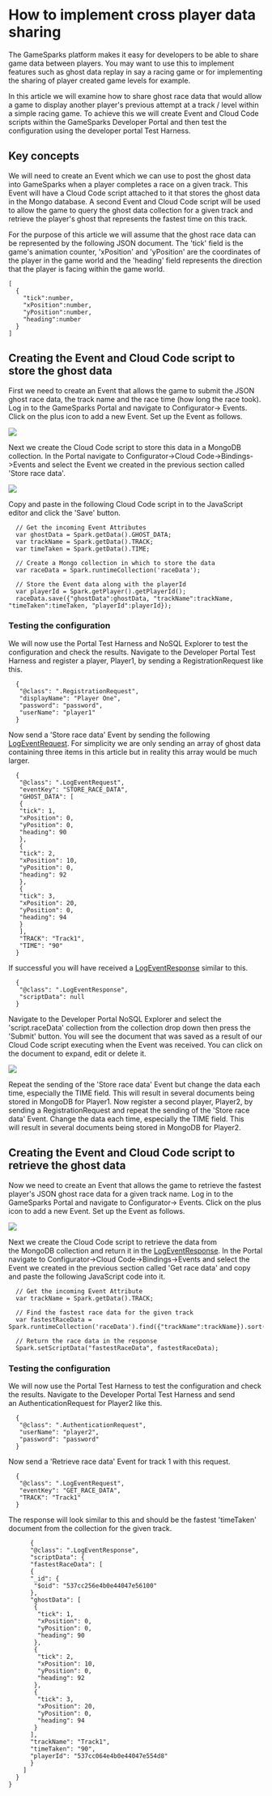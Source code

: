 # How to implement cross player data sharing

The GameSparks platform makes it easy for developers to be able to share game data between players. You may want to use this to implement features such as ghost data replay in say a racing game or for implementing the sharing of player created game levels for example.

In this article we will examine how to share ghost race data that would allow a game to display another player's previous attempt at a track / level within a simple racing game. To achieve this we will create Event and Cloud Code scripts within the GameSparks Developer Portal and then test the configuration using the developer portal Test Harness.

## Key concepts

We will need to create an Event which we can use to post the ghost data into GameSparks when a player completes a race on a given track. This Event will have a Cloud Code script attached to it that stores the ghost data in the Mongo database. A second Event and Cloud Code script will be used to allow the game to query the ghost data collection for a given track and retrieve the player's ghost that represents the fastest time on this track.

For the purpose of this article we will assume that the ghost race data can be represented by the following JSON document. The 'tick' field is the game's animation counter, 'xPosition' and 'yPosition' are the coordinates of the player in the game world and the 'heading' field represents the direction that the player is facing within the game world.

```    
[
  {
    "tick":number,
    "xPosition":number,
    "yPosition":number,
    "heading":number
  }
]
```  

## Creating the Event and Cloud Code script to store the ghost data

First we need to create an Event that allows the game to submit the JSON ghost race data, the track name and the race time (how long the race took). Log in to the GameSparks Portal and navigate to Configurator-> Events. Click on the plus icon to add a new Event. Set up the Event as follows.

![](img\DataShare\1.jpg)

Next we create the Cloud Code script to store this data in a MongoDB collection. In the Portal navigate to Configurator->Cloud Code->Bindings->Events and select the Event we created in the previous section called 'Store race data'.

![](img\DataShare\2.jpg)

Copy and paste in the following Cloud Code script in to the JavaScript editor and click the 'Save' button.

```    
  // Get the incoming Event Attributes
  var ghostData = Spark.getData().GHOST_DATA;
  var trackName = Spark.getData().TRACK;
  var timeTaken = Spark.getData().TIME;

  // Create a Mongo collection in which to store the data
  var raceData = Spark.runtimeCollection('raceData');

  // Store the Event data along with the playerId
  var playerId = Spark.getPlayer().getPlayerId();
  raceData.save({"ghostData":ghostData, "trackName":trackName, "timeTaken":timeTaken, "playerId":playerId});
```    

### Testing the configuration

We will now use the Portal Test Harness and NoSQL Explorer to test the configuration and check the results. Navigate to the Developer Portal Test Harness and register a player, Player1, by sending a RegistrationRequest like this.

```    
  {
   "@class": ".RegistrationRequest",
   "displayName": "Player One",
   "password": "password",
   "userName": "player1"
  }
```

Now send a 'Store race data' Event by sending the following [LogEventRequest](/documentation/request-api/player-request-api/logeventrequest). For simplicity we are only sending an array of ghost data containing three items in this article but in reality this array would be much larger.

```    
  {
   "@class": ".LogEventRequest",
   "eventKey": "STORE_RACE_DATA",
   "GHOST_DATA": [
   {
   "tick": 1,
   "xPosition": 0,
   "yPosition": 0,
   "heading": 90
   },
   {
   "tick": 2,
   "xPosition": 10,
   "yPosition": 0,
   "heading": 92
   },
   {
   "tick": 3,
   "xPosition": 20,
   "yPosition": 0,
   "heading": 94
   }
   ],
   "TRACK": "Track1",
   "TIME": "90"
  }
```
If successful you will have received a [LogEventResponse](/documentation/response-api/player-response-api/logeventresponse) similar to this.

```    
  {
   "@class": ".LogEventResponse",
   "scriptData": null
  }
```

Navigate to the Developer Portal NoSQL Explorer and select the 'script.raceData' collection from the collection drop down then press the 'Submit' button. You will see the document that was saved as a result of our Cloud Code script executing when the Event was received. You can click on the document to expand, edit or delete it.

![](img\DataShare\3.jpg)

Repeat the sending of the 'Store race data' Event but change the data each time, especially the TIME field. This will result in several documents being stored in MongoDB for Player1. Now register a second player, Player2, by sending a RegistrationRequest and repeat the sending of the 'Store race data' Event. Change the data each time, especially the TIME field. This will result in several documents being stored in MongoDB for Player2.

## Creating the Event and Cloud Code script to retrieve the ghost data

Now we need to create an Event that allows the game to retrieve the fastest player's JSON ghost race data for a given track name. Log in to the GameSparks Portal and navigate to Configurator-> Events. Click on the plus icon to add a new Event. Set up the Event as follows.

![](img\DataShare\4.jpg)

Next we create the Cloud Code script to retrieve the data from the MongoDB collection and return it in the [LogEventResponse](https://docs.gamesparks.net/documentation/response-api/player-response-api/logeventresponse). In the Portal navigate to Configurator->Cloud Code->Bindings->Events and select the Event we created in the previous section called 'Get race data' and copy and paste the following JavaScript code into it.

```    
  // Get the incoming Event Attribute
  var trackName = Spark.getData().TRACK;

  // Find the fastest race data for the given track
  var fastestRaceData = Spark.runtimeCollection('raceData').find({"trackName":trackName}).sort({"timeTaken":1}).limit(1);

  // Return the race data in the response
  Spark.setScriptData("fastestRaceData", fastestRaceData);
```
### Testing the configuration

We will now use the Portal Test Harness to test the configuration and check the results. Navigate to the Developer Portal Test Harness and send an AuthenticationRequest for Player2 like this.

```    
  {
   "@class": ".AuthenticationRequest",
   "userName": "player2",
   "password": "password"
  }
```

Now send a 'Retrieve race data' Event for track 1 with this request.

```    
  {
   "@class": ".LogEventRequest",
   "eventKey": "GET_RACE_DATA",
   "TRACK": "Track1"
  }
```

The response will look similar to this and should be the fastest 'timeTaken' document from the collection for the given track.

```    
      {
      "@class": ".LogEventResponse",
      "scriptData": {
      "fastestRaceData": [
      {
      "_id": {
       "$oid": "537cc256e4b0e44047e56100"
      },
      "ghostData": [
       {
        "tick": 1,
        "xPosition": 0,
        "yPosition": 0,
        "heading": 90
       },
       {
        "tick": 2,
        "xPosition": 10,
        "yPosition": 0,
        "heading": 92
       },
       {
        "tick": 3,
        "xPosition": 20,
        "yPosition": 0,
        "heading": 94
       }
      ],
      "trackName": "Track1",
      "timeTaken": "90",
      "playerId": "537cc064e4b0e44047e554d8"
      }
    ]
  }
}
```
